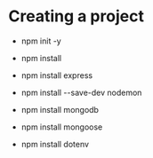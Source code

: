 
# Creating a project

- npm init -y

- npm install

- npm install express

- npm install --save-dev nodemon

- npm install mongodb

- npm install mongoose

- npm install dotenv
